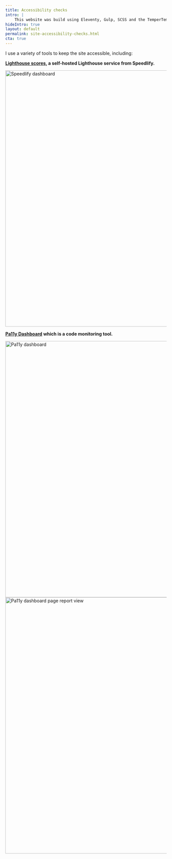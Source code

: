 ```yaml
---
title: Accessibility checks
intro: |
    This website was build using Eleventy, Gulp, SCSS and the TemperTemper theme.
hideIntro: true
layout: default
permalink: site-accessibility-checks.html
cta: true
---
```


I use a variety of tools to keep the site accessible, including:

**[Lighthouse scores](https://elegant-biscotti-25e1e9.netlify.app/jaffamonkey-website), a self-hosted Lighthouse service from Speedlify.**

<picture>
    <img src="/assets/img/speedlify.png" alt="Speedlify dashboard" width="800" loading="lazy" decoding="async" />
</picture>


**[Pa11y Dashboard](https://github.com/pa11y/pa11y-dashboard) which is a code monitoring tool.**

<picture>
    <img src="/assets/img/pa11y1.png" alt="Pa11y dashboard" width="800" loading="lazy" decoding="async" />
</picture>

<picture>
    <img src="/assets/img/pa11y2.png" alt="Pa11y dashboard page report view" width="800" loading="lazy" decoding="async" />
</picture>
